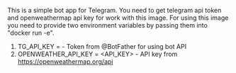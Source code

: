﻿This is a simple bot app for Telegram.
You need to get telegram api token and openweathermap api key for work with this image.
For using this image you need to provide two environment variables by passing them into "docker run -e".

1) TG_API_KEY = <TOKEN> - Token from @BotFather for using bot API
2) OPENWEATHER_API_KEY = <API_KEY> - API key from https://openweathermap.org/api